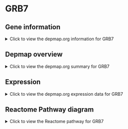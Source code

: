 <h1>GRB7</h1>

<h2>Gene information</h2>
<details>
  <summary>Click to view the depmap.org information for GRB7</summary>
  <p><a href="https://depmap.org/portal/gene/GRB7?tab=about" target="_BLANK">Open page in a new tab...</a></p>
  <iframe src="https://depmap.org/portal/gene/GRB7?tab=about" style="border:none;width:100%;height:800px"></iframe>
</details>

<h2>Depmap overview</h2>
<details>
  <summary>Click to view the depmap.org summary for GRB7</summary>
  <p><a href="https://depmap.org/portal/gene/GRB7?tab=overview" target="_BLANK">Open page in a new tab...</a></p>
  <iframe src="https://depmap.org/portal/gene/GRB7?tab=overview" style="border:none;width:100%;height:800px"></iframe>
</details>

<h2>Expression</h2>
<details>
  <summary>Click to view the depmap.org expression data for GRB7</summary>
  <p><a href="https://depmap.org/portal/gene/GRB7?tab=characterization" target="_BLANK">Open page in a new tab...</a></p>
  <iframe src="https://depmap.org/portal/gene/GRB7?tab=characterization" style="border:none;width:100%;height:800px"></iframe>
</details>



<h2>Reactome Pathway diagram</h2>
<details>
  <summary>Click to view the Reactome pathway for GRB7</summary>
  <p><a href="https://reactome.org/PathwayBrowser/#/R-HSA-8853659" target="_BLANK">Open page in a new tab...</a></p>
  <p>RET signaling</p>
<iframe src="https://reactome.org/PathwayBrowser/#/R-HSA-8853659" style="border:none;width:100%;height:800px"></iframe>
</details>



